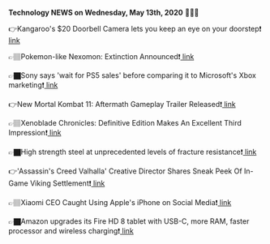 <b>Technology NEWS on Wednesday, May 13th, 2020</b> 📡📡📡 

👉Kangaroo's $20 Doorbell Camera lets you keep an eye on your doorstep❗️<a href='https://techblock.club/?p=4729'> link</a>

👉🏽Pokemon-like Nexomon: Extinction Announced❗️<a href='https://techblock.club/?p=4731'> link</a>

👉🏿Sony says 'wait for PS5 sales' before comparing it to Microsoft's Xbox marketing❗️<a href='https://techblock.club/?p=4733'> link</a>

👉New Mortal Kombat 11: Aftermath Gameplay Trailer Released❗️<a href='https://techblock.club/?p=4735'> link</a>

👉🏽Xenoblade Chronicles: Definitive Edition Makes An Excellent Third Impression❗️<a href='https://techblock.club/?p=4737'> link</a>

👉🏿High strength steel at unprecedented levels of fracture resistance❗️<a href='https://techblock.club/?p=4739'> link</a>

👉'Assassin's Creed Valhalla' Creative Director Shares Sneak Peek Of In-Game Viking Settlement❗️<a href='https://techblock.club/?p=4741'> link</a>

👉🏽Xiaomi CEO Caught Using Apple's iPhone on Social Media❗️<a href='https://techblock.club/?p=4743'> link</a>

👉🏿Amazon upgrades its Fire HD 8 tablet with USB-C, more RAM, faster processor and wireless charging❗️<a href='https://techblock.club/?p=4745'> link</a>

